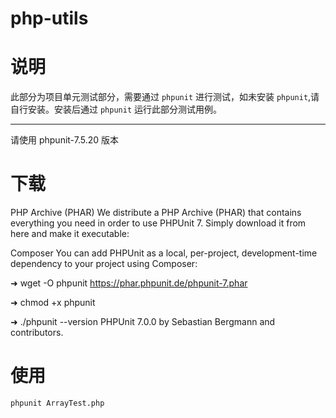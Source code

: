 # php-utils
# 说明
此部分为项目单元测试部分，需要通过 `phpunit` 进行测试，如未安装 `phpunit`,请自行安装。安装后通过 `phpunit` 运行此部分测试用例。

***
请使用 phpunit-7.5.20 版本

  

# 下载

PHP Archive (PHAR)
We distribute a PHP Archive (PHAR) that contains everything you need in order to use PHPUnit 7. Simply download it from here and make it executable:

Composer
You can add PHPUnit as a local, per-project, development-time dependency to your project using Composer:

➜ wget -O phpunit https://phar.phpunit.de/phpunit-7.phar

➜ chmod +x phpunit

➜ ./phpunit --version
PHPUnit 7.0.0 by Sebastian Bergmann and contributors.

# 使用

```phpunit ArrayTest.php```